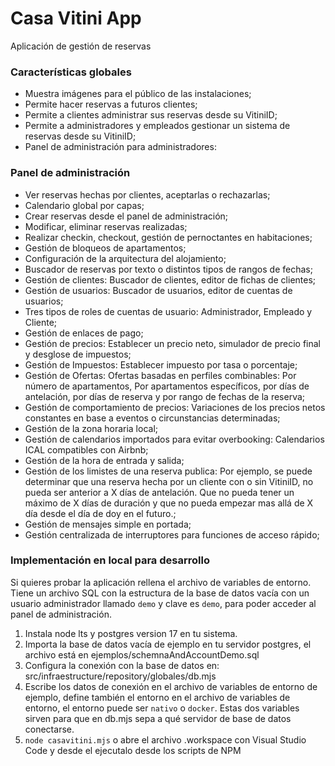 # Casa Vitini App

Aplicación de gestión de reservas

### Características globales

- Muestra imágenes para el público de las instalaciones;
- Permite hacer reservas a futuros clientes;
- Permite a clientes administrar sus reservas desde su VitiniID;
- Permite a administradores y empleados gestionar un sistema de reservas desde su VitiniID;
- Panel de administración para administradores:

### Panel de administración

- Ver reservas hechas por clientes, aceptarlas o rechazarlas;
- Calendario global por capas;
- Crear reservas desde el panel de administración;
- Modificar, eliminar reservas realizadas;
- Realizar checkin, checkout, gestión de pernoctantes en habitaciones;
- Gestión de bloqueos de apartamentos;
- Configuración de la arquitectura del alojamiento;
- Buscador de reservas por texto o distintos tipos de rangos de fechas;
- Gestión de clientes: Buscador de clientes, editor de fichas de clientes;
- Gestión de usuarios: Buscador de usuarios, editor de cuentas de usuarios;
- Tres tipos de roles de cuentas de usuario: Administrador, Empleado y Cliente;
- Gestión de enlaces de pago;
- Gestión de precios: Establecer un precio neto, simulador de precio final y desglose de impuestos;
- Gestión de Impuestos: Establecer impuesto por tasa o porcentaje;
- Gestión de Ofertas: Ofertas basadas en perfiles combinables: Por número de apartamentos, Por apartamentos específicos, por días de antelación, por días de reserva y por rango de fechas de la reserva;
- Gestión de comportamiento de precios: Variaciones de los precios netos constantes en base a eventos o circunstancias determinadas;
- Gestión de la zona horaria local;
- Gestión de calendarios importados para evitar overbooking: Calendarios ICAL compatibles con Airbnb;
- Gestión de la hora de entrada y salida;
- Gestión de los limistes de una reserva publica: Por ejemplo, se puede determinar que una reserva hecha por un cliente con o sin VitiniID, no pueda ser anterior a X días de antelación. Que no pueda tener un máximo de X días de duración y que no pueda empezar mas allá de X día desde el día de doy en el futuro.;
- Gestión de mensajes simple en portada;
- Gestión centralizada de interruptores para funciones de acceso rápido;

### Implementación en local para desarrollo

Si quieres probar la aplicación rellena el archivo de variables de entorno. Tiene un archivo SQL con la estructura de la base de datos vacía con un usuario administrador llamado `demo` y clave es `demo`, para poder acceder al panel de administración.

1. Instala node lts y postgres version 17 en tu sistema.
2. Importa la base de datos vacía de ejemplo en tu servidor postgres, el archivo está en ejemplos/schemnaAndAccountDemo.sql
3. Configura la conexión con la base de datos en: src/infraestructure/repository/globales/db.mjs 
4. Escribe los datos de conexión en el archivo de variables de entorno de ejemplo, define también el entorno en el archivo de variables de entorno, el entorno puede ser `nativo` o `docker`.  Estas dos variables sirven para que en db.mjs sepa a qué servidor de base de datos conectarse.
5. `node casavitini.mjs` o abre el archivo .workspace con Visual Studio Code y desde el ejecutalo desde los scripts de NPM

